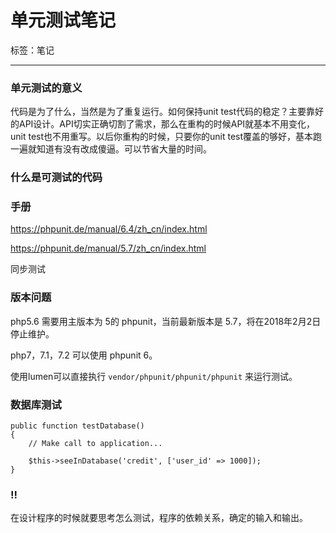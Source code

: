 # 单元测试笔记

标签：笔记

---

### 单元测试的意义

代码是为了什么，当然是为了重复运行。如何保持unit test代码的稳定？主要靠好的API设计。API切实正确切割了需求，那么在重构的时候API就基本不用变化，unit test也不用重写。以后你重构的时候，只要你的unit test覆盖的够好，基本跑一遍就知道有没有改成傻逼。可以节省大量的时间。

### 什么是可测试的代码

### 手册

https://phpunit.de/manual/6.4/zh_cn/index.html

https://phpunit.de/manual/5.7/zh_cn/index.html

同步测试

### 版本问题

php5.6 需要用主版本为 5的 phpunit，当前最新版本是 5.7，将在2018年2月2日停止维护。

php7，7.1，7.2 可以使用 phpunit 6。

使用lumen可以直接执行 `vendor/phpunit/phpunit/phpunit` 来运行测试。

### 数据库测试

```
public function testDatabase()
{
    // Make call to application...

    $this->seeInDatabase('credit', ['user_id' => 1000]);
}
```

### !!

在设计程序的时候就要思考怎么测试，程序的依赖关系，确定的输入和输出。

<!--stackedit_data:
eyJoaXN0b3J5IjpbLTExMDMzMjAzMTYsMjQ5NzU2OTQsLTEzMD
g0NDg0NDZdfQ==
-->